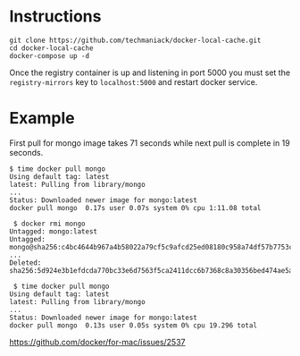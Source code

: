 
# Instructions

    git clone https://github.com/techmaniack/docker-local-cache.git
    cd docker-local-cache
    docker-compose up -d
    
Once the registry container is up and listening in port 5000 you must set the `registry-mirrors` key to `localhost:5000` and restart docker service.

# Example
First pull for mongo image takes 71 seconds while next pull is complete in 19 seconds.

    $ time docker pull mongo
    Using default tag: latest
    latest: Pulling from library/mongo
    ...
    Status: Downloaded newer image for mongo:latest
    docker pull mongo  0.17s user 0.07s system 0% cpu 1:11.08 total

     $ docker rmi mongo
    Untagged: mongo:latest
    Untagged: mongo@sha256:c4bc4644b967a4b58022a79cf5c9afcd25ed08180c958a74df57b7753cfc8649
    ...
    Deleted: sha256:5d924e3b1efdcda770bc33e6d7563f5ca2411dcc6b7368c8a30356bed474ae5a

     $ time docker pull mongo
    Using default tag: latest
    latest: Pulling from library/mongo
    ...
    Status: Downloaded newer image for mongo:latest
    docker pull mongo  0.13s user 0.05s system 0% cpu 19.296 total

https://github.com/docker/for-mac/issues/2537
